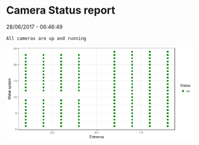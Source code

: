 Camera Status report
================
28/06/2017 - 06:46:49

    All cameras are up and running

![](camreport_files/figure-markdown_github/unnamed-chunk-2-1.png)
